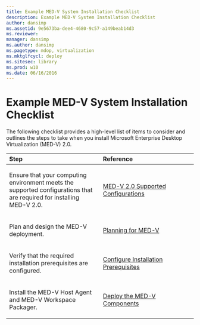 ```yaml
---
title: Example MED-V System Installation Checklist
description: Example MED-V System Installation Checklist
author: dansimp
ms.assetid: 9e5673ba-dee4-4680-9c57-a149beab14d3
ms.reviewer: 
manager: dansimp
ms.author: dansimp
ms.pagetype: mdop, virtualization
ms.mktglfcycl: deploy
ms.sitesec: library
ms.prod: w10
ms.date: 06/16/2016
---
```



# Example MED-V System Installation Checklist


The following checklist provides a high-level list of items to consider and outlines the steps to take when you install Microsoft Enterprise Desktop Virtualization (MED-V) 2.0.

<table>
<colgroup>
<col width="50%" />
<col width="50%" />
</colgroup>
<thead>
<tr class="header">
<th align="left">Step</th>
<th align="left">Reference</th>
</tr>
</thead>
<tbody>
<tr class="odd">
<td align="left"><p>Ensure that your computing environment meets the supported configurations that are required for installing MED-V 2.0.</p></td>
<td align="left"><p><a href="med-v-20-supported-configurations.md" data-raw-source="[MED-V 2.0 Supported Configurations](med-v-20-supported-configurations.md)">MED-V 2.0 Supported Configurations</a></p></td>
</tr>
<tr class="even">
<td align="left"><p>Plan and design the MED-V deployment.</p></td>
<td align="left"><p><a href="planning-for-med-v.md" data-raw-source="[Planning for MED-V](planning-for-med-v.md)">Planning for MED-V</a></p></td>
</tr>
<tr class="odd">
<td align="left"><p>Verify that the required installation prerequisites are configured.</p></td>
<td align="left"><p><a href="configure-installation-prerequisites.md" data-raw-source="[Configure Installation Prerequisites](configure-installation-prerequisites.md)">Configure Installation Prerequisites</a></p></td>
</tr>
<tr class="even">
<td align="left"><p>Install the MED-V Host Agent and MED-V Workspace Packager.</p></td>
<td align="left"><p><a href="deploy-the-med-v-components.md" data-raw-source="[Deploy the MED-V Components](deploy-the-med-v-components.md)">Deploy the MED-V Components</a></p></td>
</tr>
</tbody>
</table>

 

 

 






